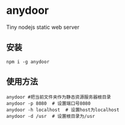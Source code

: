 # anydoor
Tiny nodejs static web server

## 安装

```
npm i -g anydoor
```

## 使用方法

```
anydoor #把当前文件夹作为静态资源服务器根目录
anydoor -p 8080  # 设置端口号8080
anydoor -h localhost  # 设置host为localhost
anydoor -d /usr  # 设置根目录为/usr
```
